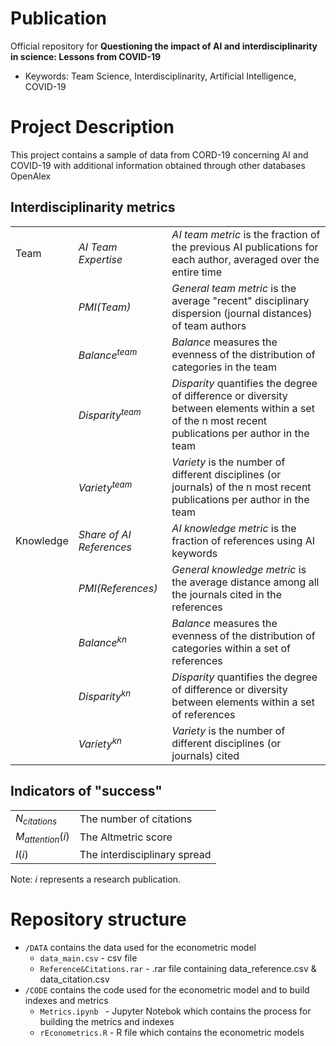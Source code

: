 # Publication
Official repository for **Questioning the impact of AI and interdisciplinarity in science: Lessons from COVID-19**

- Keywords: Team Science, Interdisciplinarity, Artificial Intelligence, COVID-19

# Project Description
This project contains a sample of data from CORD-19 concerning AI and COVID-19 with additional information obtained through other databases OpenAlex  


## Interdisciplinarity metrics
|      |  |               |
|------|------------------|----------------------------------------------------------------------------------------------------------------------|
| Team | *AI Team Expertise* | *AI team metric* is the fraction of the previous AI publications for each author, averaged over the entire time |
|      | *PMI(Team)* | *General team metric* is the average "recent" disciplinary dispersion (journal distances) of team authors    |
|      | $Balance^{team}$ | *Balance* measures the evenness of the distribution of categories in the team    |
|      | $Disparity^{team}$ |*Disparity* quantifies the degree of difference or diversity between elements within a set of the n most recent publications per author in the team   |
|      | $Variety^{team}$ | *Variety* is the number of different disciplines (or journals) of the n most recent publications per author in the team   |
| Knowledge | *Share of AI References* | *AI knowledge metric* is the fraction of references using AI keywords |
|           |*PMI(References)* | *General knowledge metric* is the average distance among all the journals cited in the references |
|      | $Balance^{kn}$ | *Balance*  measures the evenness of the distribution of categories within a set of references     |
|      | $Disparity^{kn}$ | *Disparity* quantifies the degree of difference or diversity between elements within a set of references    |
|      | $Variety^{kn}$ | *Variety* is the number of different disciplines (or journals) cited |





## Indicators of "success"
|  |  |
|-----------------|------------------------|
| $N_{citations}$ | The number of citations |
| $M_{attention}(i)$ | The Altmetric score |
| $I(i)$ | The interdisciplinary spread |

Note: $i$ represents a research publication. 


# Repository structure

- `/DATA` contains the data used for the econometric model 
    - `data_main.csv` - csv file
    -  `Reference&Citations.rar` - .rar file containing data_reference.csv & data_citation.csv
- `/CODE` contains the code used for the econometric model and to build indexes and metrics
    - `Metrics.ipynb ` - Jupyter Notebok which contains the process for building the metrics and indexes
    - `rEconometrics.R` - R file which contains the econometric models





